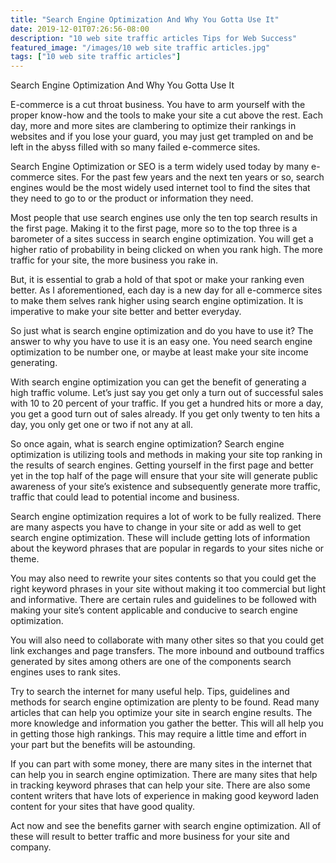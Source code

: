```yaml
---
title: "Search Engine Optimization And Why You Gotta Use It"
date: 2019-12-01T07:26:56-08:00
description: "10 web site traffic articles Tips for Web Success"
featured_image: "/images/10 web site traffic articles.jpg"
tags: ["10 web site traffic articles"]
---
```


Search Engine Optimization And Why You Gotta Use It


E-commerce is a cut throat business. You have to arm yourself with the proper know-how and the tools to make your site a cut above the rest. Each day, more and more sites are clambering to optimize their rankings in websites and if you lose your guard, you may just get trampled on and be left in the abyss filled with so many failed e-commerce sites.

Search Engine Optimization or SEO is a term widely used today by many e-commerce sites.  For the past few years and the next ten years or so, search engines would be the most widely used internet tool to find the sites that they need to go to or the product or information they need. 

Most people that use search engines use only the ten top search results in the first page. Making it to the first page, more so to the top three is a barometer of a sites success in search engine optimization. You will get a higher ratio of probability in being clicked on when you rank high. The more traffic for your site, the more business you rake in.

But, it is essential to grab a hold of that spot or make your ranking even better. As I aforementioned, each day is a new day for all e-commerce sites to make them selves rank higher using search engine optimization. It is imperative to make your site better and better everyday. 

So just what is search engine optimization and do you have to use it? The answer to why you have to use it is an easy one. You need search engine optimization to be number one, or maybe at least make your site income generating. 

With search engine optimization you can get the benefit of generating a high traffic volume. Let’s just say you get only a turn out of successful sales with 10 to 20 percent of your traffic. If you get a hundred hits or more a day, you get a good turn out of sales already. If you get only twenty to ten hits a day, you only get one or two if not any at all. 

So once again, what is search engine optimization? Search engine optimization is utilizing tools and methods in making your site top ranking in the results of search engines. Getting yourself in the first page and better yet in the top half of the page will ensure that your site will generate public awareness of your site’s existence and subsequently generate more traffic, traffic that could lead to potential income and business.

Search engine optimization requires a lot of work to be fully realized. There are many aspects you have to change in your site or add as well to get search engine optimization. These will include getting lots of information about the keyword phrases that are popular in regards to your sites niche or theme. 

You may also need to rewrite your sites contents so that you could get the right keyword phrases in your site without making it too commercial but light and informative. There are certain rules and guidelines to be followed with making your site’s content applicable and conducive to search engine optimization.

You will also need to collaborate with many other sites so that you could get link exchanges and page transfers. The more inbound and outbound traffics generated by sites among others are one of the components search engines uses to rank sites.

Try to search the internet for many useful help. Tips, guidelines and methods for search engine optimization are plenty to be found. Read many articles that can help you optimize your site in search engine results. The more knowledge and information you gather the better. This will all help you in getting those high rankings. This may require a little time and effort in your part but the benefits will be astounding. 

If you can part with some money, there are many sites in the internet that can help you in search engine optimization. There are many sites that help in tracking keyword phrases that can help your site. There are also some content writers that have lots of experience in making good keyword laden content for your sites that have good quality.

Act now and see the benefits garner with search engine optimization. All of these will result to better traffic and more business for your site and company. 








